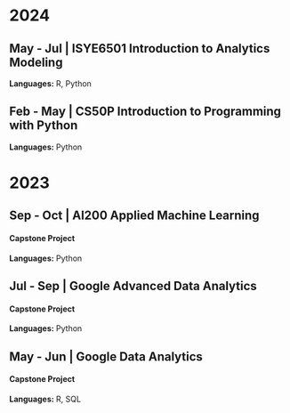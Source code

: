 # 2024
## May - Jul | ISYE6501 Introduction to Analytics Modeling
**Languages:** R, Python

## Feb - May | CS50P Introduction to Programming with Python
**Languages:** Python

# 2023
## Sep - Oct | AI200 Applied Machine Learning
#### Capstone Project
**Languages:** Python


## Jul - Sep | Google Advanced Data Analytics
#### Capstone Project
**Languages:** Python

## May - Jun | Google Data Analytics
#### Capstone Project
**Languages:** R, SQL
